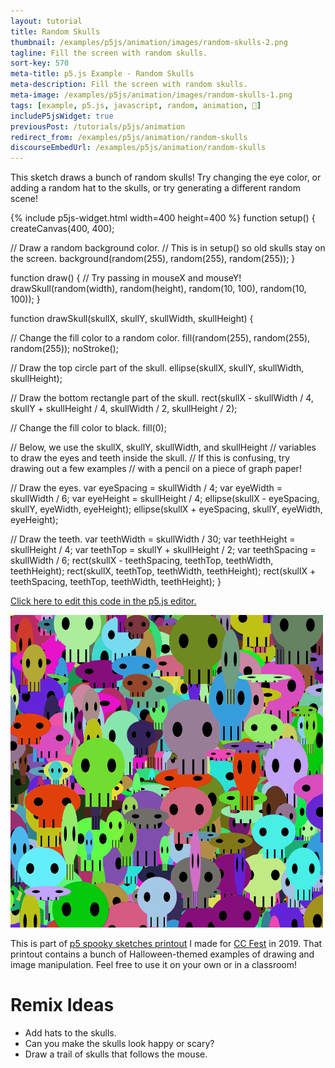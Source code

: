 ```yaml
---
layout: tutorial
title: Random Skulls
thumbnail: /examples/p5js/animation/images/random-skulls-2.png
tagline: Fill the screen with random skulls.
sort-key: 570
meta-title: p5.js Example - Random Skulls
meta-description: Fill the screen with random skulls.
meta-image: /examples/p5js/animation/images/random-skulls-1.png
tags: [example, p5.js, javascript, random, animation, 🎃]
includeP5jsWidget: true
previousPost: /tutorials/p5js/animation
redirect_from: /examples/p5js/animation/random-skulls
discourseEmbedUrl: /examples/p5js/animation/random-skulls
---
```


This sketch draws a bunch of random skulls! Try changing the eye color, or adding a random hat to the skulls, or try generating a different random scene!

{% include p5js-widget.html width=400 height=400 %}
function setup() {
  createCanvas(400, 400);

  // Draw a random background color.
  // This is in setup() so old skulls stay on the screen.
  background(random(255), random(255), random(255));
}

function draw() {
  // Try passing in mouseX and mouseY!
  drawSkull(random(width), random(height), random(10, 100), random(10, 100));
}

function drawSkull(skullX, skullY, skullWidth, skullHeight) {

  // Change the fill color to a random color.
  fill(random(255), random(255), random(255));
  noStroke();

  // Draw the top circle part of the skull.
  ellipse(skullX, skullY, skullWidth, skullHeight);

  // Draw the bottom rectangle part of the skull.
  rect(skullX - skullWidth / 4,
    skullY + skullHeight / 4,
    skullWidth / 2,
    skullHeight / 2);

  // Change the fill color to black.
  fill(0);

  // Below, we use the skullX, skullY, skullWidth, and skullHeight
  // variables to draw the eyes and teeth inside the skull.
  // If this is confusing, try drawing out a few examples
  // with a pencil on a piece of graph paper!

  // Draw the eyes.
  var eyeSpacing = skullWidth / 4;
  var eyeWidth = skullWidth / 6;
  var eyeHeight = skullHeight / 4;
  ellipse(skullX - eyeSpacing,
    skullY,
    eyeWidth,
    eyeHeight);
  ellipse(skullX + eyeSpacing,
    skullY,
    eyeWidth,
    eyeHeight);

  // Draw the teeth.
  var teethWidth = skullWidth / 30;
  var teethHeight = skullHeight / 4;
  var teethTop = skullY + skullHeight / 2;
  var teethSpacing = skullWidth / 6;
  rect(skullX - teethSpacing,
    teethTop,
    teethWidth,
    teethHeight);
  rect(skullX,
    teethTop,
    teethWidth,
    teethHeight);
  rect(skullX + teethSpacing,
    teethTop,
    teethWidth,
    teethHeight);
}
</script>

[Click here to edit this code in the p5.js editor.](https://editor.p5js.org/KevinWorkman/sketches/PNuKYYKmz)

![random skulls](/examples/p5js/animation/images/random-skulls-3.gif)

This is part of [p5 spooky sketches printout](http://tinyurl.com/p5-spooky-sketches) I made for [CC Fest](http://ccfest.rocks/) in 2019. That printout contains a bunch of Halloween-themed examples of drawing and image manipulation. Feel free to use it on your own or in a classroom!

# Remix Ideas

- Add hats to the skulls.
- Can you make the skulls look happy or scary?
- Draw a trail of skulls that follows the mouse.
